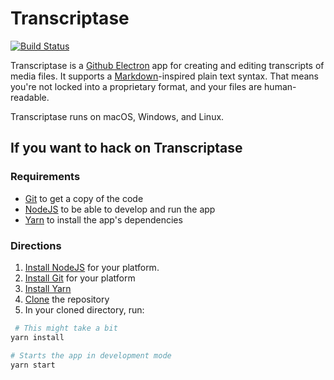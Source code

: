 # Transcriptase

[![Build Status](https://dev.azure.com/briandk/Transcriptase/_apis/build/status/Transcriptase-Yarn?branchName=master)](https://dev.azure.com/briandk/Transcriptase/_build/latest?definitionId=7&branchName=master)

Transcriptase is a [Github Electron](https://electron.atom.io) app for creating and editing transcripts of media files. It supports a [Markdown](http://commonmark.org/help/)-inspired plain text syntax. That means you're not locked into a proprietary format, and your files are human-readable.

Transcriptase runs on macOS, Windows, and Linux.

## If you want to hack on Transcriptase

### Requirements

- [Git](https://git-scm.com) to get a copy of the code
- [NodeJS](https://nodejs.org) to be able to develop and run the app
- [Yarn](https://yarnpkg.com) to install the app's dependencies

### Directions

1. [Install NodeJS](https://nodejs.org/en/download/package-manager) for your platform.
2. [Install Git](https://git-scm.com/downloads) for your platform
3. [Install Yarn](https://yarnpkg.com/en/docs/install)
4. [Clone](https://github.com/briandk/transcriptase) the repository
5. In your cloned directory, run:

```bash
 # This might take a bit
yarn install

# Starts the app in development mode
yarn start
```
